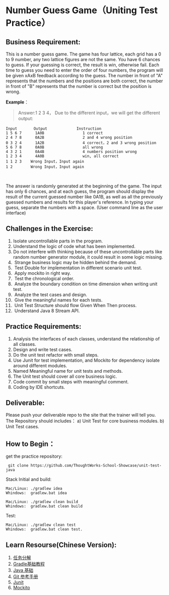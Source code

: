 # Number Guess Game（Uniting Test Practice）

## Business Requirement:

This is a number guess game. The game has four lattice, each grid has a 0 to 9 number, any two lattice figures are not the same. You have 6 chances to guess. If your guessing is correct, the result is win, otherwise fail. Each time to guess you need to enter the order of four numbers, the program will be given xAxB feedback according to the guess. The number in front of "A" represents that the numbers and the positions are both correct, the number in front of "B" represents that the number is correct but the position is wrong.
 

**Example**：

> Answer:1 2 3 4， Due to the different input，we will get the different output:
 
```
Input　　    Output             Instruction
1 5 6 7      1A0B                 1 correct
2 4 7 8      0A2B                 2 and 4 wrong position 
0 3 2 4      1A2B                 4 correct，2 and 3 wrong position
5 6 7 8      0A0B                 all wrong
4 3 2 1      0A4B                 4 numbers position wrong
1 2 3 4      4A0B                 win, all correct
1 1 2 3    Wrong Input，Input again
1 2        Wrong Input，Input again
```
 

The answer is randomly generated at the beginning of the game. The input has only 6 chances, and at each guess, the program should display the result of the current guessed number like 0A1B, as well as all the previously guessed numbers and results for this player's reference. 
In typing your guess, separate the numbers with a space.
(User command line as the user interface)

## Challenges in the Exercise:

1. Isolate uncontrollable parts in the program.
2. Understand the logic of code what has been implemented.
3.	Do not interfere with thinking because of these uncontrollable parts like random number generator module, it could result in some logic missing.
4.	 Strange business logic may be hidden behind the demand.
5.	 Test Double for implementation in different scenario unit test.
6.	 Apply mockito in right way.
7.	 Test the chronological order.
8.	 Analyze the boundary condition on time dimension when writing unit test.
9.	 Analyze the test cases and design.
10.	 Give the meaningful names for each tests.
11.	 Unit Test Structure should flow Given When Then process.
12.	 Understand Java 8 Stream API.

## Practice Requirements:

1. Analysis the interfaces of each classes, understand the relationship of all classes.
2. Design and write test cases.
3. Do the unit test refactor with small steps.
4. Use Junit for test implementation, and Mockito for dependency isolate around different modules.
5. Named Meaningful name for unit tests and methods.
6. The Unit test should cover all core business logic.
7. Code commit by small steps with meaningful comment.
8. Coding by IDE shortcuts.

## Deliverable:
Please push your deliverable repo to the site that the trainer will tell you.  The Repository should includes：
a)	Unit Test for core business modules.
b)	Unit Test cases.

## How to Begin：

get the practice repository:
```
 git clone https://github.com/ThoughtWorks-School-Showcase/unit-test-java
```

Stack Initial and build:

```
Mac/Linux: ./gradlew idea   
Whindows:  gradlew.bat idea  
```
```
Mac/Linux: ./gradlew clean build   
Whindows:  gradlew.bat clean build 
```

Test:
```
Mac/Linux: ./gradlew clean test 
Whindows:  gradlew.bat clean test.
```

## Learn Resourse(Chinese Version):

1. [任务分解](https://www.zybuluo.com/jtong/note/504192)
2. [Gradle基础教程](http://tutorials.jenkov.com/gradle/gradle-tutorial.html)
3. [Java 基础](http://www.runoob.com/java/java-tutorial.html)
4. [Git 参考手册](http://gitref.org/zh/index.html)
5. [Junit](http://junit.org/junit5/docs/current/user-guide/#writing-tests-assertions)
6. [Mockito](http://site.mockito.org/)
